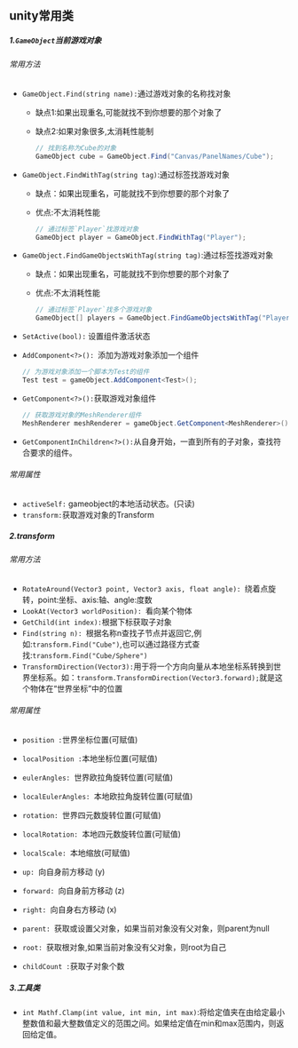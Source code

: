## unity常用类

##### 1.`GameObject`当前游戏对象

###### 常用方法

- `GameObject.Find(string name):`通过游戏对象的名称找对象

  - 缺点1:如果出现重名,可能就找不到你想要的那个对象了

  - 缺点2:如果对象很多,太消耗性能制

    ```c#
    // 找到名称为Cube的对象
    GameObject cube = GameObject.Find("Canvas/PanelNames/Cube");
    ```

- `GameObject.FindWithTag(string tag)`:通过标签找游戏对象

  - 缺点：如果出现重名，可能就找不到你想要的那个对象了

  - 优点:不太消耗性能

    ```c#
    // 通过标签`Player`找游戏对象
    GameObject player = GameObject.FindWithTag("Player");
    ```

- `GameObject.FindGameObjectsWithTag(string tag)`:通过标签找游戏对象

  - 缺点：如果出现重名，可能就找不到你想要的那个对象了

  - 优点:不太消耗性能

    ```c#
    // 通过标签`Player`找多个游戏对象
    GameObject[] players = GameObject.FindGameObjectsWithTag("Player");
    ```

- `SetActive(bool):` 设置组件激活状态

- `AddComponent<?>(): `添加为游戏对象添加一个组件

  ```c#
  // 为游戏对象添加一个脚本为Test的组件
  Test test = gameObject.AddComponent<Test>();
  ```

- `GetComponent<?>():`获取游戏对象组件

  ```C#
  // 获取游戏对象的MeshRenderer组件
  MeshRenderer meshRenderer = gameObject.GetComponent<MeshRenderer>();
  ```

- `GetComponentInChildren<?>():`从自身开始，一直到所有的子对象，查找符合要求的组件。

###### 常用属性

- `activeSelf:` gameobject的本地活动状态。(只读)
- `transform:`获取游戏对象的Transform

##### 2.transform

###### 常用方法

- `RotateAround(Vector3 point, Vector3 axis, float angle): `绕着点旋转，point:坐标、axis:轴、angle:度数
- `LookAt(Vector3 worldPosition): `看向某个物体
- ` GetChild(int index): `根据下标获取子对象
- `Find(string n): `根据名称n查找子节点并返回它,例如:`transform.Find("Cube")`,也可以通过路径方式查找:`transform.Find("Cube/Sphere")`
- `TransformDirection(Vector3):`用于将一个方向向量从本地坐标系转换到世界坐标系。如：`transform.TransformDirection(Vector3.forward);`就是这个物体在“世界坐标”中的位置

###### 常用属性

- `position :`世界坐标位置(可赋值)

- `localPosition :`本地坐标位置(可赋值)

- `eulerAngles: `世界欧拉角旋转位置(可赋值)

- `localEulerAngles: `本地欧拉角旋转位置(可赋值)

- `rotation: `世界四元数旋转位置(可赋值)

- `localRotation: `本地四元数旋转位置(可赋值)

- `localScale: `本地缩放(可赋值)

- `up: `向自身前方移动 (y)

- `forward: `向自身前方移动 (z)

- `right: `向自身右方移动 (x)

- `parent: `获取或设置父对象，如果当前对象没有父对象，则parent为null

- `root: `获取根对象,如果当前对象没有父对象，则root为自己

- `childCount :`获取子对象个数


##### 3.工具类

- `int Mathf.Clamp(int value, int min, int max)`:将给定值夹在由给定最小整数值和最大整数值定义的范围之间。如果给定值在min和max范围内，则返回给定值。

  